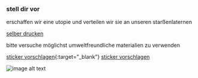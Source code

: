 ### stell dir vor
erschaffen wir eine utopie und verteilen wir sie an unseren starßenlaternen

[selber drucken]()

bitte versuche möglichst umweltfreundliche materialien zu verwenden

[sticker vorschlagen](https://s.surveyplanet.com/luEsaVNWi-x){:target="_blank"}
 <a  href="https://s.surveyplanet.com/luEsaVNWi-x" target="_top">sticker vorschlagen</a> 

![image alt text](image_0.png)

